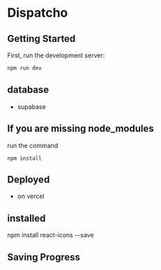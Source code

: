 # Dispatcho

## Getting Started

First, run the development server:

```bash
npm run dev
```

## database
- supabase

## If you are missing node_modules
run the command
```
npm install
```

## Deployed
- on vercel

## installed 
npm install react-icons --save

## Saving Progress